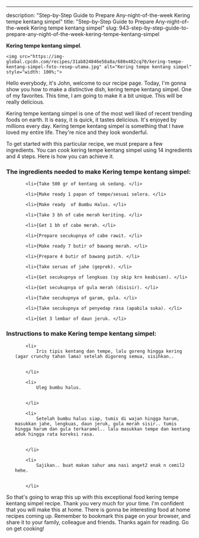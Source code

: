 ---
description: "Step-by-Step Guide to Prepare Any-night-of-the-week Kering tempe kentang simpel"
title: "Step-by-Step Guide to Prepare Any-night-of-the-week Kering tempe kentang simpel"
slug: 943-step-by-step-guide-to-prepare-any-night-of-the-week-kering-tempe-kentang-simpel

<p>
	<strong>Kering tempe kentang simpel</strong>. 
	
</p>
<p>
	
	<img src="https://img-global.cpcdn.com/recipes/31ab824846e58a8a/680x482cq70/kering-tempe-kentang-simpel-foto-resep-utama.jpg" alt="Kering tempe kentang simpel" style="width: 100%;">
	
	
</p>
<p>
	Hello everybody, it's John, welcome to our recipe page. Today, I'm gonna show you how to make a distinctive dish, kering tempe kentang simpel. One of my favorites. This time, I am going to make it a bit unique. This will be really delicious.
</p>
	
<p>
	
</p>
<p>
	Kering tempe kentang simpel is one of the most well liked of recent trending foods on earth. It is easy, it is quick, it tastes delicious. It's enjoyed by millions every day. Kering tempe kentang simpel is something that I have loved my entire life. They're nice and they look wonderful.
</p>

<p>
To get started with this particular recipe, we must prepare a few ingredients. You can cook kering tempe kentang simpel using 14 ingredients and 4 steps. Here is how you can achieve it.
</p>

<h3>The ingredients needed to make Kering tempe kentang simpel:</h3>

<ol>
	
		<li>{Take 500 gr of kentang uk sedang. </li>
	
		<li>{Make ready 1 papan of tempe/sesuai selera. </li>
	
		<li>{Make ready  of Bumbu Halus. </li>
	
		<li>{Take 3 bh of cabe merah keriting. </li>
	
		<li>{Get 1 bh of cabe merah. </li>
	
		<li>{Prepare secukupnya of cabe rawit. </li>
	
		<li>{Make ready 7 butir of bawang merah. </li>
	
		<li>{Prepare 4 butir of bawang putih. </li>
	
		<li>{Take seruas of jahe (geprek). </li>
	
		<li>{Get secukupnya of lengkuas (sy skip krn keabisan). </li>
	
		<li>{Get secukupnya of gula merah (disisir). </li>
	
		<li>{Take secukupnya of garam, gula. </li>
	
		<li>{Take secukupnya of penyedap rasa (apabila suka). </li>
	
		<li>{Get 3 lembar of daun jeruk. </li>
	
</ol>
<p>
	
</p>

<h3>Instructions to make Kering tempe kentang simpel:</h3>

<ol>
	
		<li>
			Iris tipis kentang dan tempe, lalu goreng hingga kering (agar crunchy tahan lama) setelah digoreng semua, sisihkan..
			
			
		</li>
	
		<li>
			Uleg bumbu halus.
			
			
		</li>
	
		<li>
			Setelah bumbu halus siap, tumis di wajan hingga harum, masukkan jahe, lengkuas, daun jeruk, gula merah sisir.. tumis hingga harum dan gula terkaramel.. lalu masukkan tempe dan kentang aduk hingga rata koreksi rasa.
			
			
		</li>
	
		<li>
			Sajikan.. buat makan sahur ama nasi anget2 enak n cemil2 hehe.
			
			
		</li>
	
</ol>

<p>
	
</p>

<p>
	So that's going to wrap this up with this exceptional food kering tempe kentang simpel recipe. Thank you very much for your time. I'm confident that you will make this at home. There is gonna be interesting food at home recipes coming up. Remember to bookmark this page on your browser, and share it to your family, colleague and friends. Thanks again for reading. Go on get cooking!
</p>
